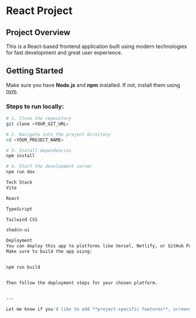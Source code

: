 # React Project

## Project Overview

This is a React-based frontend application built using modern technologies for fast development and great user experience.

## Getting Started

Make sure you have **Node.js** and **npm** installed. If not, install them using [nvm](https://github.com/nvm-sh/nvm#installing-and-updating).

### Steps to run locally:

```sh
# 1. Clone the repository
git clone <YOUR_GIT_URL>

# 2. Navigate into the project directory
cd <YOUR_PROJECT_NAME>

# 3. Install dependencies
npm install

# 4. Start the development server
npm run dev

Tech Stack
Vite

React

TypeScript

Tailwind CSS

shadcn-ui

Deployment
You can deploy this app to platforms like Vercel, Netlify, or GitHub Pages.
Make sure to build the app using:


npm run build


Then follow the deployment steps for your chosen platform.


---

Let me know if you'd like to add **project-specific features**, screenshots, or contribution guidelines!

